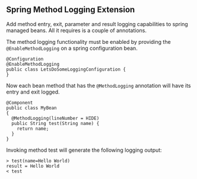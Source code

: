 ## Spring Method Logging Extension

Add method entry, exit, parameter and result logging capabilities to spring managed beans.
All it requires is a couple of annotations.

The method logging functionality must be enabled by providing the <code>@EnableMethodLogging</code> 
on a spring configuration bean.

    @Configuration
    @EnableMethodLogging
    public class LetsDoSomeLoggingConfiguration {
    }

Now each bean method that has the <code>@MethodLogging</code> annotation will have its entry and exit logged.

    @Component
    public class MyBean
    {
      @MethodLogging(lineNumber = HIDE)
      public String test(String name) {
        return name;
      }
    }

Invoking method test will generate the following logging output:

    > test(name=Hello World)
    result = Hello World
    < test